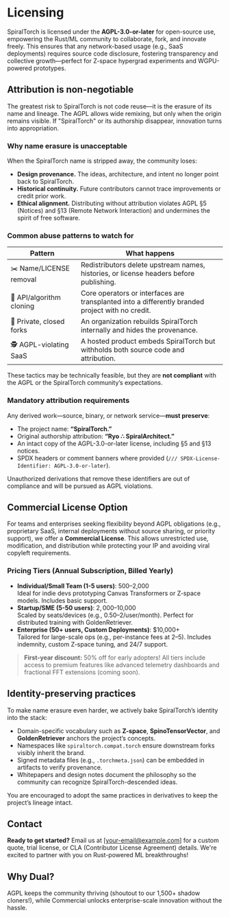 # Licensing

SpiralTorch is licensed under the **AGPL-3.0-or-later** for open-source use, empowering the Rust/ML community to collaborate, fork, and innovate freely. This ensures that any network-based usage (e.g., SaaS deployments) requires source code disclosure, fostering transparency and collective growth—perfect for Z-space hypergrad experiments and WGPU-powered prototypes.

## Attribution is non-negotiable

The greatest risk to SpiralTorch is not code reuse—it is the erasure of its name and lineage. The AGPL allows wide remixing, but only when the origin remains visible. If "SpiralTorch" or its authorship disappear, innovation turns into appropriation.

### Why name erasure is unacceptable

When the SpiralTorch name is stripped away, the community loses:

- **Design provenance.** The ideas, architecture, and intent no longer point back to SpiralTorch.
- **Historical continuity.** Future contributors cannot trace improvements or credit prior work.
- **Ethical alignment.** Distributing without attribution violates AGPL §5 (Notices) and §13 (Remote Network Interaction) and undermines the spirit of free software.

### Common abuse patterns to watch for

| Pattern | What happens |
| --- | --- |
| ✂️ Name/LICENSE removal | Redistributors delete upstream names, histories, or license headers before publishing.
| 🧪 API/algorithm cloning | Core operators or interfaces are transplanted into a differently branded project with no credit.
| 🐙 Private, closed forks | An organization rebuilds SpiralTorch internally and hides the provenance.
| 🕵️ AGPL-violating SaaS | A hosted product embeds SpiralTorch but withholds both source code and attribution.

These tactics may be technically feasible, but they are **not compliant** with the AGPL or the SpiralTorch community’s expectations.

### Mandatory attribution requirements

Any derived work—source, binary, or network service—**must preserve**:

- The project name: **“SpiralTorch.”**
- Original authorship attribution: **“Ryo ∴ SpiralArchitect.”**
- An intact copy of the AGPL-3.0-or-later license, including §5 and §13 notices.
- SPDX headers or comment banners where provided (`/// SPDX-License-Identifier: AGPL-3.0-or-later`).

Unauthorized derivations that remove these identifiers are out of compliance and will be pursued as AGPL violations.

## Commercial License Option

For teams and enterprises seeking flexibility beyond AGPL obligations (e.g., proprietary SaaS, internal deployments without source sharing, or priority support), we offer a **Commercial License**. This allows unrestricted use, modification, and distribution while protecting your IP and avoiding viral copyleft requirements.

### Pricing Tiers (Annual Subscription, Billed Yearly)

- **Individual/Small Team (1-5 users)**: $500–$2,000  
  Ideal for indie devs prototyping Canvas Transformers or Z-space models. Includes basic support.
- **Startup/SME (5-50 users)**: $2,000–$10,000  
  Scaled by seats/devices (e.g., $0.50–$2/user/month). Perfect for distributed training with GoldenRetriever.
- **Enterprise (50+ users, Custom Deployments)**: $10,000+  
  Tailored for large-scale ops (e.g., per-instance fees at $2–$5). Includes indemnity, custom Z-space tuning, and 24/7 support.

> **First-year discount:** 50% off for early adopters! All tiers include access to premium features like advanced telemetry dashboards and fractional FFT extensions (coming soon).

## Identity-preserving practices

To make name erasure even harder, we actively bake SpiralTorch’s identity into the stack:

- Domain-specific vocabulary such as **Z-space**, **SpinoTensorVector**, and **GoldenRetriever** anchors the project’s concepts.
- Namespaces like `spiraltorch.compat.torch` ensure downstream forks visibly inherit the brand.
- Signed metadata files (e.g., `.torchmeta.json`) can be embedded in artifacts to verify provenance.
- Whitepapers and design notes document the philosophy so the community can recognize SpiralTorch-descended ideas.

You are encouraged to adopt the same practices in derivatives to keep the project’s lineage intact.

## Contact

**Ready to get started?** Email us at [your-email@example.com] for a custom quote, trial license, or CLA (Contributor License Agreement) details. We're excited to partner with you on Rust-powered ML breakthroughs!

## Why Dual?

AGPL keeps the community thriving (shoutout to our 1,500+ shadow cloners!), while Commercial unlocks enterprise-scale innovation without the hassle.
